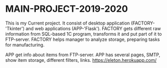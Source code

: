 # MAIN-PROJECT-2019-2020
This is my Current project.
It consist of desktop application (FACTORY-'Tkinter') and web applications (APP-'Flask').
FACTORY gets different raw information from SQL-based 1C program, transforms it and put part of it to FTP-server.
FACTORY helps manager to analyze storage, preparing tasks for manufacturing.

APP get info about items from FTP-server. 
APP has several pages, SMTP, show item storage, different filters, links.
https://eleton.herokuapp.com/
